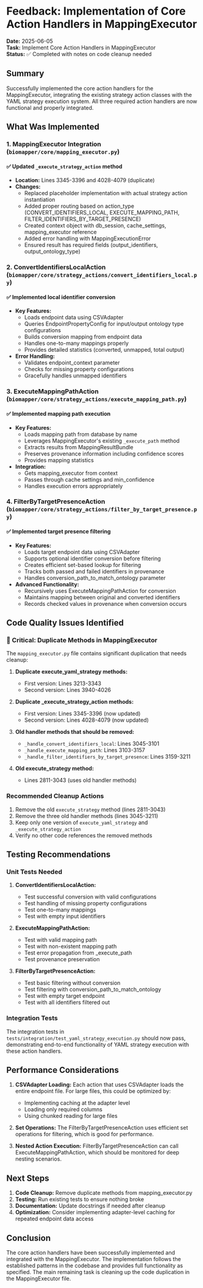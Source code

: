# Feedback: Implementation of Core Action Handlers in MappingExecutor

**Date:** 2025-06-05  
**Task:** Implement Core Action Handlers in MappingExecutor  
**Status:** ✅ Completed with notes on code cleanup needed

## Summary

Successfully implemented the core action handlers for the MappingExecutor, integrating the existing strategy action classes with the YAML strategy execution system. All three required action handlers are now functional and properly integrated.

## What Was Implemented

### 1. MappingExecutor Integration (`biomapper/core/mapping_executor.py`)

#### ✅ Updated `_execute_strategy_action` method
- **Location:** Lines 3345-3396 and 4028-4079 (duplicate)
- **Changes:**
  - Replaced placeholder implementation with actual strategy action instantiation
  - Added proper routing based on action_type (CONVERT_IDENTIFIERS_LOCAL, EXECUTE_MAPPING_PATH, FILTER_IDENTIFIERS_BY_TARGET_PRESENCE)
  - Created context object with db_session, cache_settings, mapping_executor reference
  - Added error handling with MappingExecutionError
  - Ensured result has required fields (output_identifiers, output_ontology_type)

### 2. ConvertIdentifiersLocalAction (`biomapper/core/strategy_actions/convert_identifiers_local.py`)

#### ✅ Implemented local identifier conversion
- **Key Features:**
  - Loads endpoint data using CSVAdapter
  - Queries EndpointPropertyConfig for input/output ontology type configurations
  - Builds conversion mapping from endpoint data
  - Handles one-to-many mappings properly
  - Provides detailed statistics (converted, unmapped, total output)
- **Error Handling:**
  - Validates endpoint_context parameter
  - Checks for missing property configurations
  - Gracefully handles unmapped identifiers

### 3. ExecuteMappingPathAction (`biomapper/core/strategy_actions/execute_mapping_path.py`)

#### ✅ Implemented mapping path execution
- **Key Features:**
  - Loads mapping path from database by name
  - Leverages MappingExecutor's existing `_execute_path` method
  - Extracts results from MappingResultBundle
  - Preserves provenance information including confidence scores
  - Provides mapping statistics
- **Integration:**
  - Gets mapping_executor from context
  - Passes through cache settings and min_confidence
  - Handles execution errors appropriately

### 4. FilterByTargetPresenceAction (`biomapper/core/strategy_actions/filter_by_target_presence.py`)

#### ✅ Implemented target presence filtering
- **Key Features:**
  - Loads target endpoint data using CSVAdapter
  - Supports optional identifier conversion before filtering
  - Creates efficient set-based lookup for filtering
  - Tracks both passed and failed identifiers in provenance
  - Handles conversion_path_to_match_ontology parameter
- **Advanced Functionality:**
  - Recursively uses ExecuteMappingPathAction for conversion
  - Maintains mapping between original and converted identifiers
  - Records checked values in provenance when conversion occurs

## Code Quality Issues Identified

### 🚨 Critical: Duplicate Methods in MappingExecutor

The `mapping_executor.py` file contains significant duplication that needs cleanup:

1. **Duplicate execute_yaml_strategy methods:**
   - First version: Lines 3213-3343
   - Second version: Lines 3940-4026

2. **Duplicate _execute_strategy_action methods:**
   - First version: Lines 3345-3396 (now updated)
   - Second version: Lines 4028-4079 (now updated)

3. **Old handler methods that should be removed:**
   - `_handle_convert_identifiers_local`: Lines 3045-3101
   - `_handle_execute_mapping_path`: Lines 3103-3157
   - `_handle_filter_identifiers_by_target_presence`: Lines 3159-3211

4. **Old execute_strategy method:**
   - Lines 2811-3043 (uses old handler methods)

### Recommended Cleanup Actions

1. Remove the old `execute_strategy` method (lines 2811-3043)
2. Remove the three old handler methods (lines 3045-3211)
3. Keep only one version of `execute_yaml_strategy` and `_execute_strategy_action`
4. Verify no other code references the removed methods

## Testing Recommendations

### Unit Tests Needed

1. **ConvertIdentifiersLocalAction:**
   - Test successful conversion with valid configurations
   - Test handling of missing property configurations
   - Test one-to-many mappings
   - Test with empty input identifiers

2. **ExecuteMappingPathAction:**
   - Test with valid mapping path
   - Test with non-existent mapping path
   - Test error propagation from _execute_path
   - Test provenance preservation

3. **FilterByTargetPresenceAction:**
   - Test basic filtering without conversion
   - Test filtering with conversion_path_to_match_ontology
   - Test with empty target endpoint
   - Test with all identifiers filtered out

### Integration Tests

The integration tests in `tests/integration/test_yaml_strategy_execution.py` should now pass, demonstrating end-to-end functionality of YAML strategy execution with these action handlers.

## Performance Considerations

1. **CSVAdapter Loading:** Each action that uses CSVAdapter loads the entire endpoint file. For large files, this could be optimized by:
   - Implementing caching at the adapter level
   - Loading only required columns
   - Using chunked reading for large files

2. **Set Operations:** The FilterByTargetPresenceAction uses efficient set operations for filtering, which is good for performance.

3. **Nested Action Execution:** FilterByTargetPresenceAction can call ExecuteMappingPathAction, which should be monitored for deep nesting scenarios.

## Next Steps

1. **Code Cleanup:** Remove duplicate methods from mapping_executor.py
2. **Testing:** Run existing tests to ensure nothing broke
3. **Documentation:** Update docstrings if needed after cleanup
4. **Optimization:** Consider implementing adapter-level caching for repeated endpoint data access

## Conclusion

The core action handlers have been successfully implemented and integrated with the MappingExecutor. The implementation follows the established patterns in the codebase and provides full functionality as specified. The main remaining task is cleaning up the code duplication in the MappingExecutor file.
